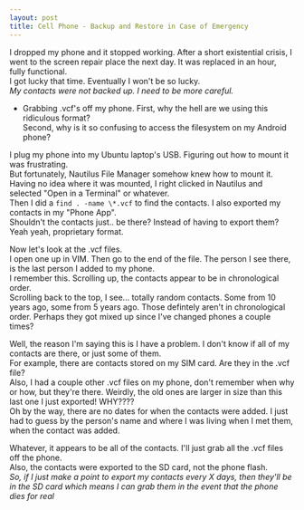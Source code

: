 ```yaml
---
layout: post
title: Cell Phone - Backup and Restore in Case of Emergency
---
```

I dropped my phone and it stopped working.  After a short existential crisis, 
I went to the screen repair place the next day.  It was replaced in an hour,
fully functional.  
I got lucky that time.  Eventually I won't be so lucky.  
*My contacts were not backed up.  I need to be more careful.*  
  
* Grabbing .vcf's off my phone.
First, why the hell are we using this ridiculous format?  
Second, why is it so confusing to access the filesystem on my Android phone?  
  
I plug my phone into my Ubuntu laptop's USB.  Figuring out how to mount it was frustrating.  
But fortunately, Nautilus File Manager somehow knew how to mount it.  
Having no idea where it was mounted, I right clicked in Nautilus and selected "Open in a Terminal" or whatever.  
Then I did a `find . -name \*.vcf` to find the contacts.  I also exported my contacts in my "Phone App".  
Shouldn't the contacts just.. be there?  Instead of having to export them?  Yeah yeah, proprietary format.  
  
Now let's look at the .vcf files.  
I open one up in VIM.  Then go to the end of the file.  The person I see there, is the last person I added to my phone.  
I remember this.  Scrolling up, the contacts appear to be in chronological order.  
Scrolling back to the top, I see... totally random contacts.  Some from 10 years ago, some from 5 years ago.
Those defintely aren't in chronological order.  Perhaps they got mixed up since I've changed phones a couple times?  
  
Well, the reason I'm saying this is I have a problem.  I don't know if all of my contacts are there, or just some of them.  
For example, there are contacts stored on my SIM card.  Are they in the .vcf file?  
Also, I had a couple other .vcf files on my phone, don't remember when why or how, but they're there.
Weirdly, the old ones are larger in size than this last one I just exported!  WHY????  
Oh by the way, there are no dates for when the contacts were added.  I just had to guess by the person's name and where 
I was living when I met them, when the contact was added.
  
Whatever, it appears to be all of the contacts.  I'll just grab all the .vcf files off the phone.  
Also,  the contacts were exported to the SD card, not the phone flash.  
*So, if I just make a point to export my contacts every X days, then they'll be in the SD card which means I can grab them in the event that the phone dies for real*  

